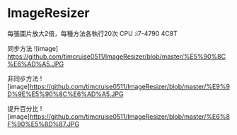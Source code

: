 # ImageResizer
  每張圖片放大2倍，每種方法各執行20次 CPU :i7-4790 4C8T

同步方法
![image] https://github.com/timcruise0511/ImageResizer/blob/master/%E5%90%8C%E6%AD%A5.JPG

非同步方法
![image]https://github.com/timcruise0511/ImageResizer/blob/master/%E9%9D%9E%E5%90%8C%E6%AD%A5.JPG

提升百分比
![image]https://github.com/timcruise0511/ImageResizer/blob/master/%E6%8F%90%E5%8D%87.JPG
